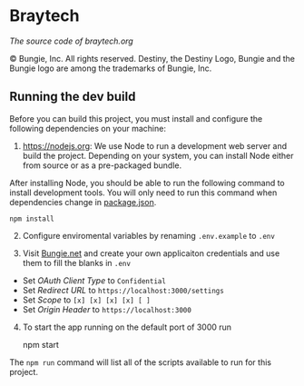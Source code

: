 # Braytech
_The source code of braytech.org_

© Bungie, Inc. All rights reserved. Destiny, the Destiny Logo, Bungie and the Bungie logo are among the trademarks of Bungie, Inc.

## Running the dev build

Before you can build this project, you must install and configure the following dependencies on your machine:

1.  https://nodejs.org: We use Node to run a development web server and build the project.
    Depending on your system, you can install Node either from source or as a pre-packaged bundle.

After installing Node, you should be able to run the following command to install development tools.
You will only need to run this command when dependencies change in [package.json](package.json).

    npm install

2.  Configure enviromental variables by renaming `.env.example` to `.env`

3.  Visit [Bungie.net](https://www.bungie.net/en/Application/Create) and create your own applicaiton credentials and use them to fill the blanks in `.env`

*   Set _OAuth Client Type_ to `Confidential`
*   Set _Redirect URL_ to `https://localhost:3000/settings`
*   Set _Scope_ to `[x] [x] [x] [x] [ ]`
*   Set _Origin Header_ to `https://localhost:3000`

4.  To start the app running on the default port of 3000 run
    
    npm start

The `npm run` command will list all of the scripts available to run for this project.




